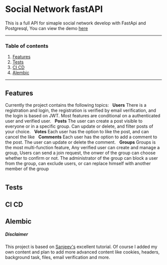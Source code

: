 # Social Network fastAPI
This is a full API for simaple social network develop with FastApi and Postgresql,
You can view the demo [here](https://www.social-network-fastapi.xyz/docs "here")

------------

### Table of contents
1. [Features](https://github.com/Yoad-Duani/social_network_fastAPI#Features "Features")
2. [Tests](https://github.com/Yoad-Duani/social_network_fastAPI#Tests "Tests")
3. [CI CD](https://github.com/Yoad-Duani/social_network_fastAPI#CI-CD "CI CD")
4. [Alembic](https://github.com/Yoad-Duani/social_network_fastAPI#Alembic "Alembic")

------------
## Features
Currently the project contains the following topics: 
&nbsp;
**Users**
There is a registration and login, the registration is verified by email verification, and the login is based on JWT.
Most features are conditional on a authenticated user and verified user.
&nbsp;
**Posts**
The user can create a post visible to everyone or in a specific group.
Can update or delete, and filter posts of your choice.
&nbsp;
**Votes**
Each user has the option to like the post, and can cancel the like
&nbsp;
**Comments**
Each user has the option to add a comment to the post.
The user can update or delete the comment.
&nbsp;
**Groups** 
Groups is the most multi-function feature,
Any verified user can create and manage a group,
Users can send a join request, the onwer of the group can choose whether to confirm or not.
The administrator of the group can block a user from the group, can exclude users,
or can replace himself with another member of the group

# 
# 





## Tests

## CI CD

## Alembic

##### Disclaimer
This project is based on [Sanjeev's](https://www.youtube.com/channel/UC2sYgV-NV6S5_-pqLGChoNQ "Sanjeev's") excellent tutorial.
Of course I added my own content and plan to add more advanced content like cookies, headers, background task, files, email verification and more.
